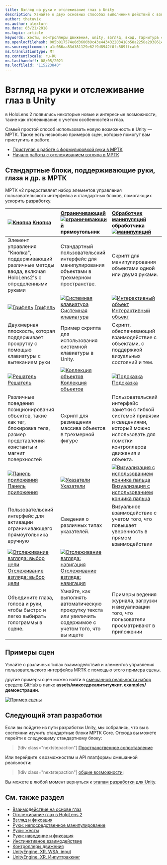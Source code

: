 ```yaml
---
title: Взгляд на руки и отслеживание глаз в Unity
description: Узнайте о двух основных способах выполнения действий с взглядом в Unity, а также жестами и контроллерами движения.
author: thetuvix
ms.author: alexturn
ms.date: 03/21/2018
ms.topic: article
keywords: жесты, контроллеры движения, unity, взгляд, вход, гарнитура смешанной реальности, гарнитура windows mixed reality, гарнитура виртуальной реальности, мртк, смешанная реальность набор средств
ms.openlocfilehash: 005b817574e6d3600b9c43e443432203418b58a2258e2938614cc549ab7539c2
ms.sourcegitcommit: a1c086aa83d381129e62f9d8942f0fc889ffcab0
ms.translationtype: MT
ms.contentlocale: ru-RU
ms.lasthandoff: 08/05/2021
ms.locfileid: "115223840"
---
```

# <a name="articulated-hand-and-eye-tracking-in-unity"></a>Взгляд на руки и отслеживание глаз в Unity

в HoloLens 2 появились некоторые новые и интересные возможности, такие как отслеживание с учетом особенностей и глаз.

Самый простой способ использовать новую возможность в Unity — МРТК. Также есть несколько примеров сцен, которые помогут вам приступить к работе.

* [Приступая к работе с формулировкой руки в МРТК](/windows/mixed-reality/mrtk-unity/features/input/hand-tracking)
* [Начало работы с отслеживанием взгляда в МРТК](/windows/mixed-reality/mrtk-unity/features/input/eye-tracking/eye-tracking-main)

## <a name="building-blocks-supporting-hands-eyes-and-others-in-mrtk"></a>Стандартные блоки, поддерживающие руки, глаза и др. в МРТК

МРТК v2 предоставляет набор элементов управления пользовательского интерфейса и стандартных блоков, помогающих ускорить разработку.

|  [![Кнопка](images/MRTK_Button_Main.png)](/windows/mixed-reality/mrtk-unity/features/ux-building-blocks/button) [Кнопка](/windows/mixed-reality/mrtk-unity/features/ux-building-blocks/button) | [Ограничивающий](/windows/mixed-reality/mrtk-unity/features/ux-building-blocks/bounding-box) [ ![ ограничивающий](images/MRTK_BoundingBox_Main.png)](/windows/mixed-reality/mrtk-unity/features/ux-building-blocks/bounding-box) прямоугольник | [Обработчик манипуляций](/windows/mixed-reality/mrtk-unity/features/ux-building-blocks/manipulation-handler) обработчика [ ![ манипуляций](images/MRTK_Manipulation_Main.png)](/windows/mixed-reality/mrtk-unity/features/ux-building-blocks/manipulation-handler) |
|:--- | :--- | :--- |
| Элемент управления "Кнопка", поддерживающий различные методы ввода, включая HoloLens2's с определенными руками | Стандартный пользовательский интерфейс для манипулирования объектами в трехмерном пространстве. | Скрипт для манипулирования объектами одной или двумя руками. |
|  [![Грифель](images/MRTK_Slate_Main.png)](/windows/mixed-reality/mrtk-unity/features/ux-building-blocks/slate) [Грифель](/windows/mixed-reality/mrtk-unity/features/ux-building-blocks/slate) | [![Системная клавиатура](images/MRTK_SystemKeyboard_Main.png)](/windows/mixed-reality/mrtk-unity/features/ux-building-blocks/system-keyboard) [Системная клавиатура](/windows/mixed-reality/mrtk-unity/features/ux-building-blocks/system-keyboard) | [![Интерактивный объект](images/InteractableExamples.png)](/windows/mixed-reality/mrtk-unity/features/ux-building-blocks/interactable) [Интерактивный объект](/windows/mixed-reality/mrtk-unity/features/ux-building-blocks/interactable) |
| Двухмерная плоскость, которая поддерживает прокрутку с помощью клавиатуры с вытеканием руки | Пример скрипта для использования системной клавиатуры в Unity.  | Скрипт, обеспечивающий взаимодействие с объектами, с поддержкой визуальных состояний и тем. |
|  [![Решатель](images/MRTK_Solver_Main.png)](/windows/mixed-reality/mrtk-unity/features/ux-building-blocks/solvers/solver) [Решатель](/windows/mixed-reality/mrtk-unity/features/ux-building-blocks/solvers/solver) | [![Коллекция объектов](images/MRTK_ObjectCollection_Main.png)](/windows/mixed-reality/mrtk-unity/features/ux-building-blocks/object-collection) [Коллекция объектов](/windows/mixed-reality/mrtk-unity/features/ux-building-blocks/object-collection) | [![Подсказка](images/MRTK_Tooltip_Main.png)](/windows/mixed-reality/mrtk-unity/features/ux-building-blocks/tooltip) [Подсказка](/windows/mixed-reality/mrtk-unity/features/ux-building-blocks/tooltip) |
| Различные поведения позиционирования объектов, такие как тег, блокировка тела, размер представления константы и магнит поверхностей | Скрипт для размещения массива объектов в трехмерной фигуре | Пользовательский интерфейс заметки с гибкой системой привязки и сведениями, который можно использовать для пометки контроллеров движения и объекта. |
|  [![Панель приложения](images/MRTK_AppBar_Main.png)](/windows/mixed-reality/mrtk-unity/features/ux-building-blocks/app-bar) [Панель приложения](/windows/mixed-reality/mrtk-unity/features/ux-building-blocks/app-bar) | [![Указатели](images/MRTK_Pointer_Main.png)](/windows/mixed-reality/mrtk-unity/features/input/pointers) [Указатели](/windows/mixed-reality/mrtk-unity/features/input/pointers) | [![Визуализация с использованием кончика пальца](images/MRTK_FingertipVisualization_Main.png)](/windows/mixed-reality/mrtk-unity/features/ux-building-blocks/fingertip-visualization) [Визуализация с использованием кончика пальца](/windows/mixed-reality/mrtk-unity/features/ux-building-blocks/fingertip-visualization) |
| Пользовательский интерфейс для активации ограничивающего прямоугольника вручную | Сведения о различных типах указателей. | Визуальное взаимодействие с учетом того, что повышает уверенность в прямом взаимодействии |
|  [![Отслеживание взгляда: выбор цели](images/mrtk_et_targetselect.png)](/windows/mixed-reality/mrtk-unity/features/input/eye-tracking/eye-tracking-target-selection) [Отслеживание взгляда: выбор цели](/windows/mixed-reality/mrtk-unity/features/input/eye-tracking/eye-tracking-target-selection) | [![Отслеживание взгляда: навигация](images/mrtk_et_navigation.png)](/windows/mixed-reality/mrtk-unity/features/input/eye-tracking/eye-tracking-navigation) [Отслеживание взгляда: навигация](/windows/mixed-reality/mrtk-unity/features/input/eye-tracking/eye-tracking-navigation) |
| Объедините глаза, голоса и руки, чтобы быстро и легко выбирать голограммы в сцене. | Узнайте, как выполнять автоматическую прокрутку текста или увеличить содержимое с учетом того, что вы ищете| Примеры ведения журнала, загрузки и визуализации того, что пользователи просматривают в приложении |

## <a name="example-scenes"></a>Примеры сцен

Узнайте о различных типах взаимодействий и элементов управления пользовательского интерфейса MRTK с помощью [этого примера сцены](/windows/mixed-reality/mrtk-unity/features/example-scenes/hand-interaction-examples).

другие примеры сцен можно найти в [смешанной реальности набор средств GitHub](https://github.com/Microsoft/MixedRealityToolkit-Unity) в папке **assets/микседреалититулкит. examples/демонстрации**.

[![Пример сцены](images/MRTK_Examples.png)](/windows/mixed-reality/mrtk-unity/features/example-scenes/hand-interaction-examples)

## <a name="next-development-checkpoint"></a>Следующий этап разработки

Если вы пойдете из пути разработки Unity, мы собрались, что вы в состоянии изучить стандартные блоки МРТК Core. Отсюда вы можете перейти к следующему стандартному блоку:

> [!div class="nextstepaction"]
> [Пространственное сопоставление](spatial-mapping-in-unity.md)

Или перейдите к возможностям и API платформы смешанной реальности:

> [!div class="nextstepaction"]
> [общие возможности](shared-experiences-in-unity.md);

Вы можете в любой момент вернуться к [этапам разработки для Unity](unity-development-overview.md#2-core-building-blocks).

## <a name="see-also"></a>См. также раздел

* [Взаимодействие на основе глаз](../../design/eye-gaze-interaction.md)
* [Отслеживание глаз в HoloLens 2](../../design/eye-tracking.md)
* [Взгляд и фиксация](../../design/gaze-and-commit.md)
* [Руки: непосредственное манипулирование](../../design/direct-manipulation.md)
* [Руки: жесты](../../design/gaze-and-commit.md#composite-gestures)
* [Руки: наведение и фиксация](../../design/point-and-commit.md)
* [Инстинктивное взаимодействие](../../design/interaction-fundamentals.md)
* [Контроллеры движения](../../design/motion-controllers.md)
* [UnityEngine. XR. WSA. input](https://docs.unity3d.com/ScriptReference/XR.WSA.Input.InteractionManager.html)
* [UnityEngine. XR. Инпуттраккинг](https://docs.unity3d.com/ScriptReference/XR.InputTracking.html)